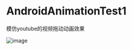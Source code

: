 # AndroidAnimationTest1
模仿youtube的视频拖动动画效果

![image](https://raw.githubusercontent.com/yaoguaiba321/AndroidAnimationTest1/main/Screenshot_2022_0725_091811.gif)
